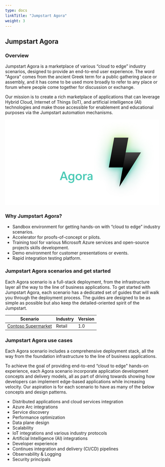```yaml
---
type: docs
linkTitle: "Jumpstart Agora"
weight: 3
---
```


## Jumpstart Agora

### Overview

Jumpstart Agora is a marketplace of various “cloud to edge” industry scenarios, designed to provide an end-to-end user experience. The word "Agora" comes from the ancient Greek term for a public gathering place or assembly, and it has come to be used more broadly to refer to any place or forum where people come together for discussion or exchange.

Our mission is to create a rich marketplace of applications that can leverage Hybrid Cloud, Internet of Things (IoT), and artificial intelligence (AI) technologies and make those accessible for enablement and educational purposes via the Jumpstart automation mechanisms.

<!-- <p align="center"><img src="/img/agora_logo.png" alt="Jumpstart Agora logo" width="250"></p> -->

![Jumpstart Agora logo](./../../img/logo/agora.png)


### Why Jumpstart Agora?

- Sandbox environment for getting hands-on with “cloud to edge” industry scenarios.
- Accelerator for proofs-of-concept or pilots.
- Training tool for various Microsoft Azure services and open-source projects skills development.
- Demo environment for customer presentations or events.
- Rapid integration testing platform.

### Jumpstart Agora scenarios and get started

Each Agora scenario is a full-stack deployment, from the infrastructure layer all the way to the line of business applications. To get started with Jumpstart Agora, each scenario has a dedicated set of guides that will walk you through the deployment process. The guides are designed to be as simple as possible but also keep the detailed-oriented spirit of the Jumpstart.

| __Scenario__                                                                                | __Industry__ | __Version__           |
|---------------------------------------------------------------------------------------------|--------------|-----------------------|
| [Contoso Supermarket](/azure_jumpstart_ag/contoso_supermarket/) | Retail       | 1.0                   |

### Jumpstart Agora use cases

Each Agora scenario includes a comprehensive deployment stack, all the way from the foundation infrastructure to the line of business applications.

To achieve the goal of providing end-to-end “cloud to edge" hands-on experience, each Agora scenario incorporate application development concepts and delivery models, all as part of driving towards showing how developers can implement edge-based applications while increasing velocity. Our aspiration is for each scenario to have as many of the below concepts and design patterns.

- Distributed applications and cloud services integration
- Azure Arc integrations
- Service discovery
- Performance optimization
- Data plane design
- Scalability
- IoT integrations and various industry protocols
- Artificial Intelligence (AI) integrations
- Developer experience
- Continues integration and delivery (CI/CD) pipelines
- Observability & Logging
- Security principals
